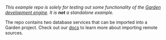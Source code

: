 _This example repo is _solely_ for testing out some functionality of the [Garden development engine](https://github.com/garden-io/garden). It is **not** a standalone example._

The repo contains two database services that can be imported into a Garden project. Check out our [docs](https://docs.garden.io) to learn more about importing remote sources.